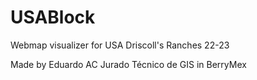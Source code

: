 # USABlock
Webmap visualizer for USA Driscoll's Ranches 22-23

Made by Eduardo AC Jurado Técnico de GIS in BerryMex 
